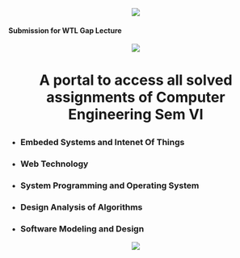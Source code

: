 <p align="center"><a href="https://ges-coengg.org/" target="_blank"><img src="https://ges-coengg.org/wp-content/uploads/2019/05/logo-ges-coengg.org_.png"></a></p>

#### Submission for WTL Gap Lecture

<p align="center"><img src="http://iserotope.com/wp-content/uploads/2014/02/8151789_orig.png"></p>
<h1>
<p align="center">A portal to access all solved assignments of Computer Engineering Sem VI</p>
</h1>

- ### Embeded Systems and Intenet Of Things
- ### Web Technology
- ### System Programming and Operating System
- ### Design Analysis of Algorithms
- ### Software Modeling and Design

<p align="center">
<img src="https://api.visitorbadge.io/api/visitors?path=https%3A%2F%2Fgithub.com%2FDebugAgrawal%2FTE-ASSIGN&label=Hello+Visitor&labelColor=%23dce775&countColor=%23000000&style=flat" />
</p>
